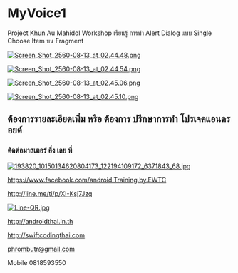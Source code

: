 # MyVoice1
Project Khun Au Mahidol
Workshop เรียนรู้ การทำ Alert Dialog  แบบ Single Choose Item บน Fragment

[![Screen_Shot_2560-08-13_at_02.44.48.png](https://s22.postimg.org/o6c4wu52p/Screen_Shot_2560-08-13_at_02.44.48.png)](https://postimg.org/image/ctzjf1wdp/)

[![Screen_Shot_2560-08-13_at_02.44.54.png](https://s14.postimg.org/gxmzhryoh/Screen_Shot_2560-08-13_at_02.44.54.png)](https://postimg.org/image/tp15oa8gd/)

[![Screen_Shot_2560-08-13_at_02.45.06.png](https://s4.postimg.org/srs1cn0h9/Screen_Shot_2560-08-13_at_02.45.06.png)](https://postimg.org/image/aoyylf4mh/)

[![Screen_Shot_2560-08-13_at_02.45.10.png](https://s11.postimg.org/cjy959uqb/Screen_Shot_2560-08-13_at_02.45.10.png)](https://postimg.org/image/pbcfbs4i7/)

## ต้องการรายละเอียดเพิ่ม หรือ ต้องการ ปรึกษาการทำ โปรเจคแอนดรอยด์
### ติดต่อมาสเตอร์ อึ่ง เลย ที่

[![193820_10150134620804173_122194109172_6371843_68.jpg](https://s21.postimg.org/4i5tymwsn/193820_10150134620804173_122194109172_6371843_68.jpg)](https://postimg.org/image/4i5tymwsj/)

https://www.facebook.com/android.Training.by.EWTC

http://line.me/ti/p/XI-Ksj7Jzq

[![Line-QR.jpg](https://s9.postimg.org/41ec4gb3z/Line-_QR.jpg)](https://postimg.org/image/h5jwh535n/)

http://androidthai.in.th

http://swiftcodingthai.com    

phrombutr@gmail.com

Mobile 0818593550
